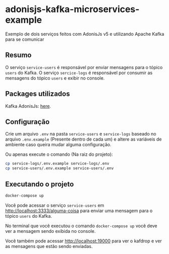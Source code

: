 # adonisjs-kafka-microservices-example

Exemplo de dois serviços feitos com AdonisJs v5 e utilizando Apache Kafka para se comunicar

## Resumo

O serviço `service-users` é responsável por enviar mensagens para o tópico `users` do Kafka. O serviço `sercice-logs` é responsável por consumir as mensagens do tópico `users` e exibir no console.

## Packages utilizados

Kafka AdonisJs: [here](https://www.npmjs.com/package/@djpfs/kafka-adonisjs).

## Configuração

Crie um arquivo `.env` na pasta `service-users` e `service-logs` baseado no arquivo `.env.example` (Presente dentro de cada um) e altere as variáveis de ambiente caso queira mudar alguma configuração.

Ou apenas execute o comando (Na raiz do projeto):

```bash
cp service-logs/.env.example service-logs/.env
cp service-users/.env.example service-users/.env
```

## Executando o projeto

```bash
docker-compose up
```

Você pode acessar o serviço `service-users` em [http://localhost:3333/alguma-coisa](http://localhost:3333/alguma-coisa) para enviar uma mensagem para o tópico `users` do Kafka.

No terminal que você executou o comando `docker-compose up` você deve ver a mensagem sendo exibida no console.

Você também pode acessar [http://localhost:19000]([http://localhost:19000) para ver o kafdrop e ver as mensagens que estão sendo enviadas.

